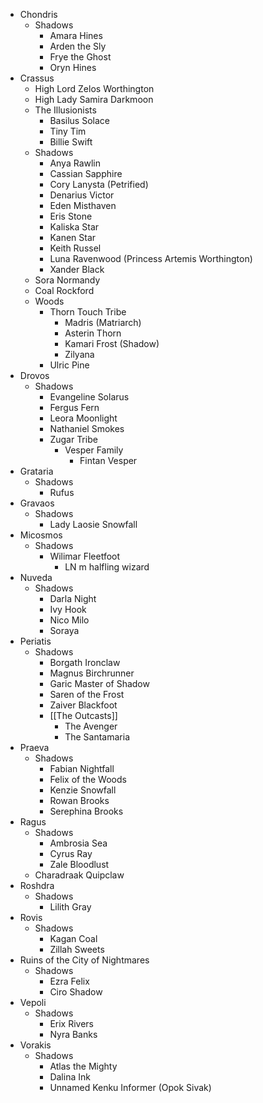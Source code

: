 - Chondris
	- Shadows
		- Amara Hines
		- Arden the Sly
		- Frye the Ghost
		- Oryn Hines
- Crassus
	- High Lord Zelos Worthington
	- High Lady Samira Darkmoon
	- The Illusionists
		- Basilus Solace
		- Tiny Tim
		- Billie Swift
	- Shadows
		- Anya Rawlin
		- Cassian Sapphire
		- Cory Lanysta (Petrified)
		- Denarius Victor
		- Eden Misthaven
		- Eris Stone
		- Kaliska Star
		- Kanen Star
		- Keith Russel
		- Luna Ravenwood (Princess Artemis Worthington)
		- Xander Black
	- Sora Normandy
	- Coal Rockford
	- Woods
		- Thorn Touch Tribe
			- Madris (Matriarch)
			- Asterin Thorn
			- Kamari Frost (Shadow)
			- Zilyana
		- Ulric Pine
- Drovos
	- Shadows
		- Evangeline Solarus
		- Fergus Fern
		- Leora Moonlight
		- Nathaniel Smokes
		- Zugar Tribe
			- Vesper Family
				- Fintan Vesper
- Grataria
	- Shadows
		- Rufus
- Gravaos
	- Shadows
		- Lady Laosie Snowfall
- Micosmos
	- Shadows
		- Wilimar Fleetfoot
			- LN m halfling wizard
- Nuveda
	- Shadows
		- Darla Night
		- Ivy Hook
		- Nico Milo
		- Soraya
- Periatis
	- Shadows
		- Borgath Ironclaw
		- Magnus Birchrunner
		- Garic Master of Shadow
		- Saren of the Frost
		- Zaiver Blackfoot
		- [[The Outcasts]]
			- The Avenger
			- The Santamaria
- Praeva
	- Shadows
		- Fabian Nightfall
		- Felix of the Woods
		- Kenzie Snowfall
		- Rowan Brooks
		- Serephina Brooks
- Ragus
	- Shadows
		- Ambrosia Sea
		- Cyrus Ray
		- Zale Bloodlust
	- Charadraak Quipclaw
- Roshdra
	- Shadows
		- Lilith Gray
- Rovis
	- Shadows
		- Kagan Coal
		- Zillah Sweets
- Ruins of the City of Nightmares
	- Shadows
		- Ezra Felix
		- Ciro Shadow
- Vepoli
	- Shadows
		- Erix Rivers
		- Nyra Banks
- Vorakis
	- Shadows
		- Atlas the Mighty
		- Dalina Ink
		- Unnamed Kenku Informer (Opok Sivak)
